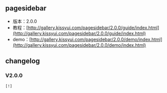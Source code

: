 ## pagesidebar

* 版本：2.0.0
* 教程：[http://gallery.kissyui.com/pagesidebar/2.0.0/guide/index.html](http://gallery.kissyui.com/pagesidebar/2.0.0/guide/index.html)
* demo：[http://gallery.kissyui.com/pagesidebar/2.0.0/demo/index.html](http://gallery.kissyui.com/pagesidebar/2.0.0/demo/index.html)

## changelog

### V2.0.0

    [!]



